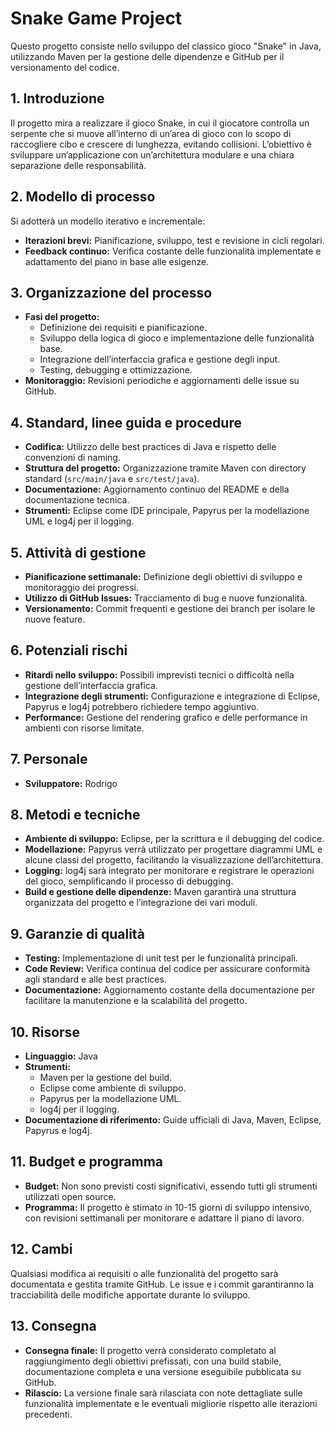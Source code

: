 # Snake Game Project

Questo progetto consiste nello sviluppo del classico gioco "Snake" in Java, utilizzando Maven per la gestione delle dipendenze e GitHub per il versionamento del codice.

## 1. Introduzione
Il progetto mira a realizzare il gioco Snake, in cui il giocatore controlla un serpente che si muove all’interno di un’area di gioco con lo scopo di raccogliere cibo e crescere di lunghezza, evitando collisioni. L’obiettivo è sviluppare un’applicazione con un’architettura modulare e una chiara separazione delle responsabilità.

## 2. Modello di processo
Si adotterà un modello iterativo e incrementale:
- **Iterazioni brevi:** Pianificazione, sviluppo, test e revisione in cicli regolari.
- **Feedback continuo:** Verifica costante delle funzionalità implementate e adattamento del piano in base alle esigenze.

## 3. Organizzazione del processo
- **Fasi del progetto:**
  - Definizione dei requisiti e pianificazione.
  - Sviluppo della logica di gioco e implementazione delle funzionalità base.
  - Integrazione dell’interfaccia grafica e gestione degli input.
  - Testing, debugging e ottimizzazione.
- **Monitoraggio:** Revisioni periodiche e aggiornamenti delle issue su GitHub.

## 4. Standard, linee guida e procedure
- **Codifica:** Utilizzo delle best practices di Java e rispetto delle convenzioni di naming.
- **Struttura del progetto:** Organizzazione tramite Maven con directory standard (`src/main/java` e `src/test/java`).
- **Documentazione:** Aggiornamento continuo del README e della documentazione tecnica.
- **Strumenti:** Eclipse come IDE principale, Papyrus per la modellazione UML e log4j per il logging.

## 5. Attività di gestione
- **Pianificazione settimanale:** Definizione degli obiettivi di sviluppo e monitoraggio dei progressi.
- **Utilizzo di GitHub Issues:** Tracciamento di bug e nuove funzionalità.
- **Versionamento:** Commit frequenti e gestione dei branch per isolare le nuove feature.

## 6. Potenziali rischi
- **Ritardi nello sviluppo:** Possibili imprevisti tecnici o difficoltà nella gestione dell’interfaccia grafica.
- **Integrazione degli strumenti:** Configurazione e integrazione di Eclipse, Papyrus e log4j potrebbero richiedere tempo aggiuntivo.
- **Performance:** Gestione del rendering grafico e delle performance in ambienti con risorse limitate.

## 7. Personale
- **Sviluppatore:** Rodrigo

## 8. Metodi e tecniche
- **Ambiente di sviluppo:** Eclipse, per la scrittura e il debugging del codice.
- **Modellazione:** Papyrus verrà utilizzato per progettare diagrammi UML e alcune classi del progetto, facilitando la visualizzazione dell’architettura.
- **Logging:** log4j sarà integrato per monitorare e registrare le operazioni del gioco, semplificando il processo di debugging.
- **Build e gestione delle dipendenze:** Maven garantirà una struttura organizzata del progetto e l’integrazione dei vari moduli.

## 9. Garanzie di qualità
- **Testing:** Implementazione di unit test per le funzionalità principali.
- **Code Review:** Verifica continua del codice per assicurare conformità agli standard e alle best practices.
- **Documentazione:** Aggiornamento costante della documentazione per facilitare la manutenzione e la scalabilità del progetto.

## 10. Risorse
- **Linguaggio:** Java
- **Strumenti:** 
  - Maven per la gestione del build.
  - Eclipse come ambiente di sviluppo.
  - Papyrus per la modellazione UML.
  - log4j per il logging.
- **Documentazione di riferimento:** Guide ufficiali di Java, Maven, Eclipse, Papyrus e log4j.

## 11. Budget e programma
- **Budget:** Non sono previsti costi significativi, essendo tutti gli strumenti utilizzati open source.
- **Programma:** Il progetto è stimato in 10-15 giorni di sviluppo intensivo, con revisioni settimanali per monitorare e adattare il piano di lavoro.

## 12. Cambi
Qualsiasi modifica ai requisiti o alle funzionalità del progetto sarà documentata e gestita tramite GitHub. Le issue e i commit garantiranno la tracciabilità delle modifiche apportate durante lo sviluppo.

## 13. Consegna
- **Consegna finale:** Il progetto verrà considerato completato al raggiungimento degli obiettivi prefissati, con una build stabile, documentazione completa e una versione eseguibile pubblicata su GitHub.
- **Rilascio:** La versione finale sarà rilasciata con note dettagliate sulle funzionalità implementate e le eventuali migliorie rispetto alle iterazioni precedenti.
